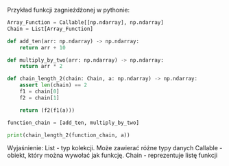 Przykład funkcji zagnieżdżonej w pythonie:

```python
Array_Function = Callable[[np.ndarray], np.ndarray]
Chain = List[Array_Function]

def add_ten(arr: np.ndarray) -> np.ndarray:
    return arr + 10

def multiply_by_two(arr: np.ndarray) -> np.ndarray:
    return arr * 2

def chain_length_2(chain: Chain, a: np.ndarray) -> np.ndarray:
    assert len(chain) == 2
    f1 = chain[0]
    f2 = chain[1]

    return (f2(f1(a)))

function_chain = [add_ten, multiply_by_two]

print(chain_length_2(function_chain, a))
```

Wyjaśnienie:
	List - typ kolekcji. Może zawierać różne typy danych
	Callable -  obiekt, który można wywołać jak funkcję. 
	Chain - reprezentuje listę funkcji   